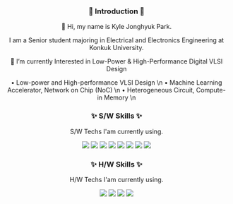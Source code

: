<h3 align="center">🙌 Introduction 🙌</h3>
<div align="center">
👋 Hi, my name is Kyle Jonghyuk Park.

I am a Senior student majoring in Electrical and Electronics Engineering at Konkuk University.

🌱 I’m currently Interested in Low-Power & High-Performance Digital VLSI Design

<div align="center">

• Low-power and High-performance VLSI Design \n
• Machine Learning Accelerator, Network on Chip (NoC) \n
• Heterogeneous Circuit, Compute-in Memory \n

</div>

<h3 align="center">✨ S/W Skills ✨</h3>

<div align="center">
  
S/W Techs I'am currently using.

<img src="https://img.shields.io/badge/C/C++-A8B9CC?style=flat-square&logo=C&logoColor=white"/>
<img src="https://img.shields.io/badge/Verilog-20C997?style=flat-square&logo=Velog&logoColor=white"/>
<img src="https://img.shields.io/badge/SystemVerilog-2450B2?style=flat-square&logo=vega&logoColor=white"/>
<img src="https://img.shields.io/badge/Python-3776AB?style=flat-square&logo=Python&logoColor=white"/>
<img src="https://img.shields.io/badge/Vivado-E01F27?style=flat-square&logo=Xilinx&logoColor=white"/>
<img src="https://img.shields.io/badge/Matlab-5A6AB1?style=flat-square&logo=Monster&logoColor=white"/>
<img src="https://img.shields.io/badge/Linux-FCC624?style=flat-square&logo=Linux&logoColor=white"/>
<img src="https://img.shields.io/badge/TensorFlow-FF6F00?style=flat-square&logo=tensorflow&logoColor=white"/>

</div>

<h3 align="center">✨ H/W Skills ✨</h3>

<div align="center"> 
  
H/W Techs I'am currently using.

<img src="https://img.shields.io/badge/Xilinx FPGA-E01F27E?style=flat-square&logo=Xilinx&logoColor=white"/>
<img src="https://img.shields.io/badge/Arduino-00878F?style=flat-square&logo=Arduino&logoColor=white"/>
<img src="https://img.shields.io/badge/RaspberryPi-A22846?style=flat-square&logo=RaspberryPi&logoColor=white"/>
<img src="https://img.shields.io/badge/Adalm Pluto-FF4F64?style=flat-square&logo=simpleanalytics&logoColor=white"/>

</div>
